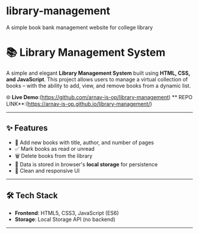 # library-management
A simple book bank management website for college library
# 📚 Library Management System

A simple and elegant **Library Management System** built using **HTML, CSS, and JavaScript**. This project allows users to manage a virtual collection of books – with the ability to add, view, and remove books from a dynamic list.

🌐 **Live Demo**:(https://github.com/arnav-is-op/library-management)
    ** REPO LINK**:(https://arnav-is-op.github.io/library-management/)

---

## ✨ Features

- 📖 Add new books with title, author, and number of pages
- ✅ Mark books as read or unread
- 🗑️ Delete books from the library
- 💾 Data is stored in browser's **local storage** for persistence
- 🧠 Clean and responsive UI

---

## 🛠️ Tech Stack

- **Frontend**: HTML5, CSS3, JavaScript (ES6)
- **Storage**: Local Storage API (no backend)

---


